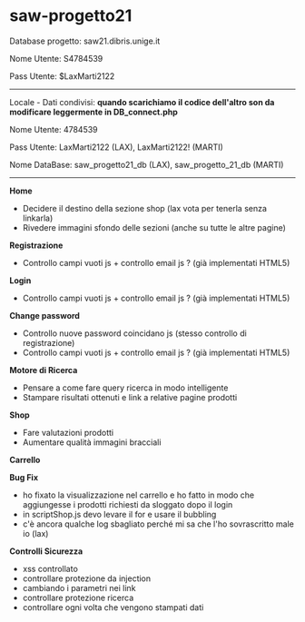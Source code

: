 # saw-progetto21

Database progetto: saw21.dibris.unige.it

Nome Utente: S4784539

Pass Utente: $LaxMarti2122

--------------------------------------------------------------------------------------

Locale - Dati condivisi: **quando scarichiamo il codice dell'altro son da modificare leggermente in DB_connect.php**

Nome Utente: 4784539

Pass Utente: LaxMarti2122 (LAX), LaxMarti2122! (MARTI)

Nome DataBase: saw_progetto21_db (LAX), saw_progetto_21_db (MARTI)

--------------------------------------------------------------------------------------
**Home**
- Decidere il destino della sezione shop (lax vota per tenerla senza linkarla)
- Rivedere immagini sfondo delle sezioni (anche su tutte le altre pagine)

**Registrazione**
- Controllo campi vuoti js + controllo email js ? (già implementati HTML5)

**Login**
- Controllo campi vuoti js + controllo email js ? (già implementati HTML5)

**Change password**
- Controllo nuove password coincidano js (stesso controllo di registrazione)
- Controllo campi vuoti js + controllo email js ? (già implementati HTML5)

**Motore di Ricerca**
- Pensare a come fare query ricerca in modo intelligente
- Stampare risultati ottenuti e link a relative pagine prodotti

**Shop**
- Fare valutazioni prodotti
- Aumentare qualità immagini bracciali

**Carrello**

**Bug Fix**
- ho fixato la visualizzazione nel carrello e ho fatto in modo che aggiungesse i prodotti richiesti da sloggato dopo il login
- in scriptShop.js devo levare il for e usare il bubbling
- c'è ancora qualche log sbagliato perché mi sa che l'ho sovrascritto male io (lax)

**Controlli Sicurezza**
- xss controllato
- controllare protezione da injection
- cambiando i parametri nei link
- controllare protezione ricerca
- controllare ogni volta che vengono stampati dati
